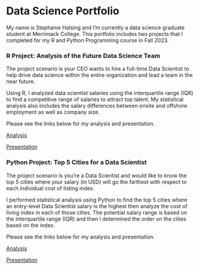 # Data Science Portfolio
My name is Stephanie Halsing and I’m currently a data science graduate student at Merrimack College. This portfolio includes two projects that I completed for my R and Python Programming course in Fall 2023.


### R Project: Analysis of the Future Data Science Team
The project scenario is your CEO wants to hire a full-time Data Scientist to help drive data science within the entire organization and lead a team in the near future. 

Using R, I analyzed data scientist salaries using the interquartile range (IQR) to find a competitive range of salaries to attract top talent. My statistical analysis also includes the salary differences between onsite and offshore employment as well as company size. 

Please see the links below for my analysis and presentation.

[Analysis](https://github.com/sjhalsing/ds-portfolio/blob/8699f4f52a3079267e97e2bc9ff3f24cc20e2f87/Stephanie%20Halsing.Module05RProject.pdf)

[Presentation](https://github.com/sjhalsing/ds-portfolio/blob/8699f4f52a3079267e97e2bc9ff3f24cc20e2f87/Stephanie%20Halsing.Module05RProject.pptx)


### Python Project: Top 5 Cities for a Data Scientist
The project scenario is you’re a Data Scientist and would like to know the top 5 cities where your salary (in USD) will go the farthest with respect to each individual cost of listing index.

I performed statistical analysis using Python to find the top 5 cities where an entry-level Data Scientist salary is the highest then analyze the cost of living index in each of those cities. The potential salary range is based on the interquartile range (IQR) and then I determined the order on the cities based on the index. 

Please see the links below for my analysis and presentation.

[Analysis](https://github.com/sjhalsing/ds-portfolio/blob/ed2cb351b786a1f283354a8c78f9159e3f97504a/Stephanie%20Halsing.Module08PythonProject.ipynb)

[Presentation](https://github.com/sjhalsing/ds-portfolio/blob/ed2cb351b786a1f283354a8c78f9159e3f97504a/Stephanie%20Halsing.Module08PythonProject.pptx)
